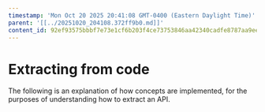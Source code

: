 ```yaml
---
timestamp: 'Mon Oct 20 2025 20:41:08 GMT-0400 (Eastern Daylight Time)'
parent: '[[../20251020_204108.372ff9b0.md]]'
content_id: 92ef93575bbbf7e73e1cf6b203f4ce73753846aa42340cadfe8787aa9ee9820d
---
```


# Extracting from code

The following is an explanation of how concepts are implemented, for the purposes of understanding how to extract an API.
